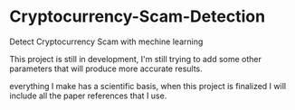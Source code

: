 # Cryptocurrency-Scam-Detection
Detect Cryptocurrency Scam with mechine learning 

This project is still in development, I'm still trying to add some other parameters that will produce more accurate results. 

everything I make has a scientific basis, when this project is finalized I will include all the paper references that I use.
